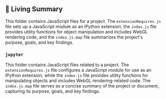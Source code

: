 

<!-- Living README Summary -->
## 🌳 Living Summary

This folder contains JavaScript files for a project. The `extensionRequires.js` file sets up a JavaScript module as an IPython extension, the `index.js` file provides utility functions for object manipulation and includes WebGL rendering code, and the `index.js.map` file summarizes the project's purpose, goals, and key findings.


### `jupyter`

This folder contains JavaScript files related to a project. The `extensionRequires.js` file configures a JavaScript module for use as an IPython extension, while the `index.js` file provides utility functions for manipulating objects and includes WebGL rendering-related code. The `index.js.map` file serves as a concise summary of the project or document, capturing its purpose, goals, and key findings.

<!-- Living README Summary -->